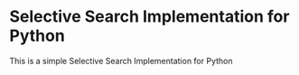 # Selective Search Implementation for Python

This is a simple Selective Search Implementation for Python
